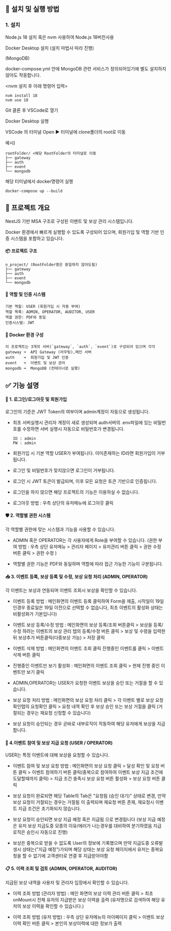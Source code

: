 ## 🚀 설치 및 실행 방법
### 1. 설치

Node.js 18 설치 혹은 nvm 사용하여 Node.js 18버전사용 

Docker Desktop 설치 (설치 마법사 따라 진행)

(MongoDB)

docker-compose.yml 안에 MongoDB 관련 서비스가 정의되어있기에 별도 설치하지 않아도 작동합니다.

<nvm 설치 후 아래 명령어 입력>
```
nvm install 18
nvm use 18
```

Git 클론 후 VSCode로 열기

Docker Desktop 실행

VSCode 의 터미널 Open ▶ 터미널에 clone폴더의 root로 이동

예시)
```
rootFolder/ <해당 RootFolder의 터미널로 이동
├── gateway    
├── auth       
├── event      
└── mongodb  
```
해당 터미널에서 docker명령어 실행
```
docker-compose up --build
```
## 🎯 프로젝트 개요
NestJS 기반 MSA 구조로 구성된 이벤트 및 보상 관리 시스템입니다.

Docker 환경에서 빠르게 실행할 수 있도록 구성되어 있으며, 회원가입 및 역할 기반 인증 시스템을 포함하고 있습니다.

#### 📦 프로젝트 구조
```
n_project/ (RootFolder명은 동일하지 않아도됨)
├── gateway
├── auth
├── event
└── mongodb
```

#### 👤 역할 및 인증 시스템
```
기본 역할: USER (회원가입 시 자동 부여)
역할 목록: ADMIN, OPERATOR, AUDITOR, USER
역할 권한: PDF와 동일
인증시스템: JWT
```

#### 🐳 Docker 환경 구성
```
이 프로젝트는 3개의 서버(`gateway`, `auth`, `event`)로 구성되어 있으며 각각
gateway ➜  API Gateway (라우팅),메인 서버
auth    ➜  회원가입 및 JWT 인증
event   ➜  이벤트 및 보상 관리
mongodb ➜  MongoDB (컨테이너로 실행)
```
## ✅ 기능 설명
#### 🔐 1. 로그인/로그아웃 및 회원가입
로그인의 기준은 JWT Token의 여부이며 admin계정이 자동으로 생성됩니다.

- 최초 서버실행시  관리자 계정이 새로 생성되며 auth서버의 .env파일에 있는 비밀번호를 수정하면 서버 실행시 자동으로 비밀번호가 변경됩니다.
  ```
  ID : admin
  PW : admin
  ```
- 회원가입 시 기본 역할 USER가 부여됩니다. 이미존재하는 ID라면 회원가입이 거부됩니다.

- 로그인 및 비밀번호가 맞지않으면 로그인이 거부됩니다.

- 로그인 시 JWT 토큰이 발급되며, 이후 모든 요청은 토큰 기반으로 인증됩니다.

- 로그인을 하지 않으면 해당 프로젝트의 기능은 이용하실 수 없습니다. 

- 로그아웃 방법 : 우측 상단의 유저메뉴에 로그아웃 클릭 

#### 🛡️ 2. 역할별 권한 시스템
각 역할별 권한에 맞는 시스템과 기능을 사용할 수 있습니다.

- ADMIN 혹은 OPERATOR는 각 사용자에게 Role을 부여할 수 있습니다. (권한 부여 방법 : 우측 상단 유저메뉴 > 관리자 페이지 > 유저관리 버튼 클릭 > 권한 수정 버튼 클릭 > 권한 수정 )

- 역할별 권한 기능은 PDF와 동일하며 역할에 따라 접근 가능한 기능이 구분됩니다.

#### 📥 3. 이벤트 등록, 보상 등록 및 수정, 보상 요청 처리 (ADMIN, OPERATOR)
각 이벤트는 보상과 연동되며 이벤트 조회시 보상을 확인할 수 있습니다.

- 이벤트 등록 방법 : 메인화면의 이벤트 등록 클릭하여 Form을 제출, 시작일이 19일인경우 종료일은 19일 이전으로 선택할 수 없습니다, 최초 이벤트의 활성화 상태는 비활성화가 기본입니다)

- 이벤트 보상 등록/수정 방법 : 메인화면의 보상 등록/조회 버튼클릭 > 보상을 등록/수정 하려는 이벤트의 보상 관리 탭의 등록/수정 버튼 클릭 > 보상 및 수령을 입력한뒤 보상추가 버튼클릭(다중보상 가능) > 저장 클릭

- 이벤트 삭제 방법 : 메인화면의 이벤트 조회 클릭 진행중인 이벤트를 클릭 > 이벤트 삭제 버튼 클릭 

- 진행중인 이벤트만 보기 활성화 : 메인화면의 이벤트 조회 클릭 > 현재 진행 중인 이벤트만 보기 클릭
  
- ADMIN,OPERATOR는 USER가 요청한 이벤트 보상을 승인 또는 거절을 할 수 있습니다.

- 보상 요청 처리 방법 : 메인화면의 보상 요청 처리 클릭 > 각 이벤트 별로 보상 요청 확인탭의 요청확인 클릭 > 요청 내역 확인 후 보상 승인 또는 보상 거절을 클릭 (거절되는 경우는 재요청 신청할 수 있습니다)

- 보상 요청이 승인되는 경우 곧바로 내부로직이 작동하여 해당 유저에게 보상을 지급합니다.

#### 🎁 4.이벤트 참여 및 보상 지급 요청 (USER / OPERATOR)
USER는 특정 이벤트에 대해 보상을 요청할 수 있습니다.

- 이벤트 참여 및 보상 요청 방법 : 메인화면의 보상 요청 클릭 > 달성 확인 및 요청 버튼 클릭 > 이벤트 참여하기 버튼 클릭(중복으로 참여하여 이벤트 보상 지급 조건에 도달할때까지 클릭) > 지급 조건 충족시 보상 요청 버튼 활성화 > 보상 요청 버튼 클릭

- 보상 요청이 완료되면 해당 Table의 Tab은 "요청됨 (승인 대기)" 상태로 변경, 만약 보상 요청이 거절되는 경우는 거절됨 이 출력되며 재요청 버튼 존재, 재요청시 이벤트 지급 조건은 초기화되지 않습니다.

- 보상 요청이 승인되면 보상 지급 예정 혹은 지급됨 으로 변경됩니다 (보상 지급 예정은 유저 보상 지급도중 모종의 이유/에러가 나는경우를 대비하여 분기하였음 지급 로직은 승인시 자동으로 진행)

- 보상은 중복으로 받을 수 없도록 User의 정보에 기록했으며 만약 지급도중 오류발생시 상태는("지급 예정")가되며 해당 상태는 보상 요청 페이지에서 유저는 중복요청을 할 수 없기에 고객센터로 연결 후 지급받아야함
 
#### 📋 5. 이력 조회 및 검토 (ADMIN, OPERATOR, AUDITOR)
지급된 보상 내역을 사용자 및 관리자 입장에서 확인할 수 있습니다.

- 이력 조회 방법 (관리자 방법) : 메인 화면의 보상 이력 관리 버튼 클릭 > 최초 onMount시 전체 유저의 지급받은 보상 이력을 출력 (유저명으로 검색하여 해당 유저의 보상 이력을 확인할 수 있습니다.)

- 이력 조회 방법 (유저 방법) : 우측 상단 유저메뉴의 마이페이지 클릭 > 이벤트 보상 이력 확인 버튼 클릭 > 본인의 보상이력에 대한 정보가 출력

